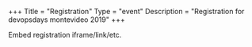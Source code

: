 +++
Title = "Registration"
Type = "event"
Description = "Registration for devopsdays montevideo 2019"
+++

<div style="width:100%; text-align:left;">

Embed registration iframe/link/etc.
</div></div>
</div>
